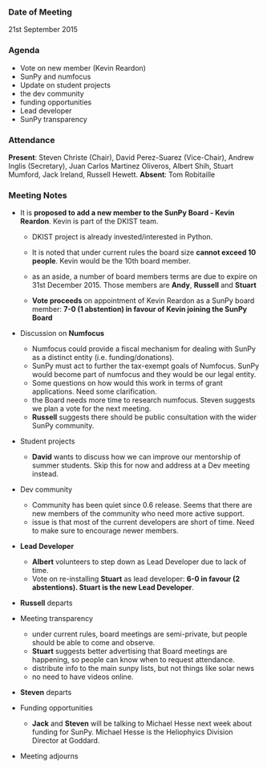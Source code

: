 ### Date of Meeting
21st September 2015

### Agenda

  - Vote on new member (Kevin Reardon)
  - SunPy and numfocus
  - Update on student projects
  - the dev community
  - funding opportunities
  - Lead developer﻿
  - SunPy transparency

### Attendance
**Present**: Steven Christe (Chair), David Perez-Suarez (Vice-Chair), Andrew Inglis (Secretary), Juan Carlos Martinez Oliveros, Albert Shih, Stuart Mumford, Jack Ireland, Russell Hewett. 
**Absent**: Tom Robitaille

### Meeting Notes

  - It is **proposed to add a new member to the SunPy Board - Kevin Reardon**. Kevin is part of the DKIST team.
    - DKIST project is already invested/interested in Python.
    - It is noted that under current rules the board size **cannot exceed 10 people**. Kevin would be the 10th board member.
    - as an aside, a number of board members terms are due to expire on 31st December 2015. Those members are **Andy**, **Russell** and **Stuart** 

    - **Vote proceeds** on appointment of Kevin Reardon as a SunPy board member:
	      	   **7-0 (1 abstention) in favour of Kevin joining the SunPy Board**


  - Discussion on **Numfocus**
    - Numfocus could provide a fiscal mechanism for dealing with SunPy as a distinct entity (i.e. funding/donations).
    - SunPy must act to further the tax-exempt goals of Numfocus. SunPy would become part of numfocus and they would be our legal entity.
    - Some questions on how would this work in terms of grant applications. Need some clarification.
    - the Board needs more time to research numfocus. Steven suggests we plan a vote for the next meeting.
    - **Russell** suggests there should be public consultation with the wider SunPy community.

  - Student projects
    - **David** wants to discuss how we can improve our mentorship of summer students. Skip this for now and address at a Dev meeting instead.

  - Dev community
    - Community has been quiet since 0.6 release. Seems that there are new members of the community who need more active support. 
    - issue is that most of the current developers are short of time. Need to make sure to encourage newer members.

  - **Lead Developer**
    - **Albert** volunteers to step down as Lead Developer due to lack of time.
    - Vote on re-installing **Stuart** as lead developer:
	     	**6-0 in favour (2 abstentions). Stuart is the new Lead Developer**.

  - **Russell** departs
		
  - Meeting transparency
    - under current rules, board meetings are semi-private, but people should be able to come and observe.
    - **Stuart** suggests better advertising that Board meetings are happening, so people can know when to request attendance.
    - distribute info to the main sunpy lists, but not things like solar news
    - no need to have videos online.

  - **Steven** departs

	
  - Funding opportunities
    - **Jack** and **Steven** will be talking to Michael Hesse next week about funding for SunPy. Michael Hesse is the Heliophyics Division Director at Goddard.

  - Meeting adjourns
	
		   
